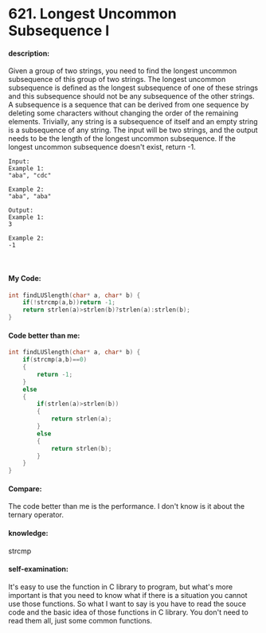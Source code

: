 <h1>621. Longest Uncommon Subsequence I</h1>

<h4>description:</h4>
Given a group of two strings, you need to find the longest uncommon subsequence of this group of two strings. 
The longest uncommon subsequence is defined as the longest subsequence of one of these strings and this subsequence should not be any subsequence of the other strings.
A subsequence is a sequence that can be derived from one sequence by deleting some characters without changing the order of the remaining elements. 
Trivially, any string is a subsequence of itself and an empty string is a subsequence of any string.
The input will be two strings, and the output needs to be the length of the longest uncommon subsequence. 
If the longest uncommon subsequence doesn't exist, return -1.

<br/>

```
Input:
Example 1:
"aba", "cdc"

Example 2:
"aba", "aba"

Output:
Example 1:
3

Example 2:
-1
```
<br/>

<h4>My Code:</h4>

```c
int findLUSlength(char* a, char* b) {
    if(!strcmp(a,b))return -1;
    return strlen(a)>strlen(b)?strlen(a):strlen(b);
}
```

<h4>Code better than me:</h4>

```c
int findLUSlength(char* a, char* b) {
    if(strcmp(a,b)==0)
    {
        return -1;
    }
    else
    {
        if(strlen(a)>strlen(b))
        {
            return strlen(a);
        }
        else
        {
            return strlen(b);
        }
    }
}
```

<h4>Compare:</h4>
The code better than me is the performance. I don't know is it about the ternary operator.

<br/>

<h4>knowledge:</h4>
strcmp

<br/>

<h4>self-examination:</h4>
It's easy to use the function in C library to program, but what's more important is that you need to know what if there is a situation
you cannot use those functions. So what I want to say is you have to read the souce code and the basic idea of those functions in C library.
You don't need to read them all, just some common functions.
